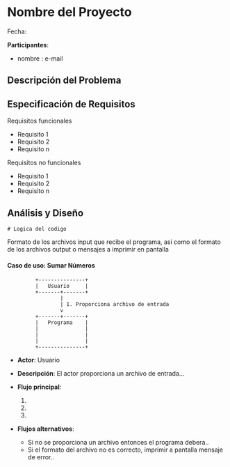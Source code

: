 # Nombre del Proyecto

Fecha:

**Participantes**:

- nombre : e-mail

## Descripción del Problema




## Especificación de Requisitos

Requisitos funcionales

- Requisito 1
- Requisito 2
- Requisito n

Requisitos no funcionales

- Requisito 1
- Requisito 2
- Requisito n



## Análisis y Diseño


```
# Logica del codigo

```

Formato de los archivos input que recibe el programa, asi como el formato de los archivos output o mensajes a imprimir en pantalla

#### Caso de uso: Sumar Números

```
         +---------------+
         |   Usuario     |
         +-------+-------+
                 |
                 | 1. Proporciona archivo de entrada
                 v
         +-------+-------+
         |   Programa    |
         |   	         |
         |               |
         |               |
         +---------------+
```

- **Actor**: Usuario
- **Descripción**: El actor proporciona un archivo de entrada...
- **Flujo principal**:

	1. 
	2. 
	3. 
	
- **Flujos alternativos**:
	- Si no se proporciona un archivo entonces el programa debera..
	- Si el formato del archivo no es correcto, imprimir a pantalla mensaje de error..
                

